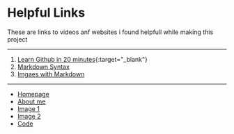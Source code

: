 # Helpful Links

These are links to videos anf websites i found helpfull while making this project

---

1. [Learn Github in 20 minutes](https://www.youtube.com/watch?v=nhNq2kIvi9s&t=610s){:target="_blank"}
2. [Markdown Syntax](https://www.markdownguide.org/cheat-sheet/)
3. [Imgaes with Markdown](https://www.youtube.com/watch?v=_1vmtqnKQew)

---

- [Homepage](README.md)
- [About me](AboutMe.md)
- [Image 1](Image1.md)
- [Image 2](Image2.md)
- [Code](Code.md)
